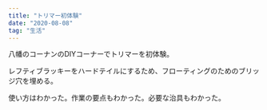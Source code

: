 ```yaml
---
title: "トリマー初体験"
date: "2020-08-08"
tag: "生活"
---
```


八幡のコーナンのDIYコーナーでトリマーを初体験。

レフティブラッキーをハードテイルにするため、フローティングのためのブリッジ穴を埋める。

使い方はわかった。作業の要点もわかった。必要な治具もわかった。